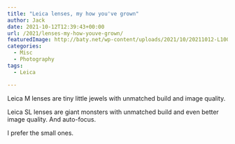 ```yaml
---
title: "Leica lenses, my how you've grown"
author: Jack
date: 2021-10-12T12:39:43+00:00
url: /2021/lenses-my-how-youve-grown/
featuredImage: http://baty.net/wp-content/uploads/2021/10/20211012-L1000251.jpg
categories:
  - Misc
  - Photography
tags:
  - Leica

---
```

Leica M lenses are tiny little jewels with unmatched build and image quality.

Leica SL lenses are giant monsters with unmatched build and even better image quality. And auto-focus.

I prefer the small ones.